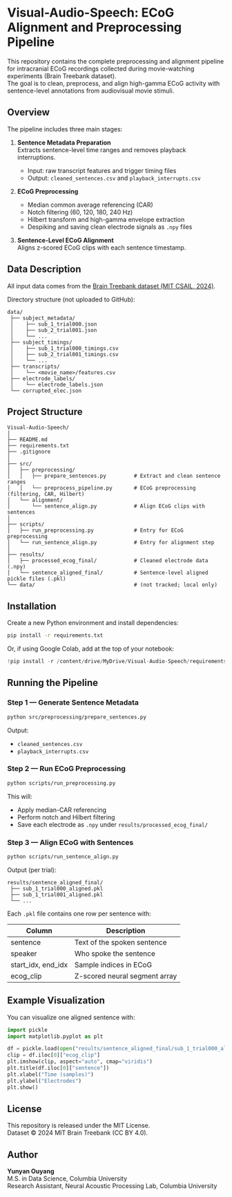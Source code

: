 # Visual-Audio-Speech: ECoG Alignment and Preprocessing Pipeline

This repository contains the complete preprocessing and alignment pipeline for intracranial ECoG recordings collected during movie-watching experiments (Brain Treebank dataset).  
The goal is to clean, preprocess, and align high-gamma ECoG activity with sentence-level annotations from audiovisual movie stimuli.


## Overview

The pipeline includes three main stages:

1. **Sentence Metadata Preparation**  
   Extracts sentence-level time ranges and removes playback interruptions.  
   - Input: raw transcript features and trigger timing files  
   - Output: `cleaned_sentences.csv` and `playback_interrupts.csv`

2. **ECoG Preprocessing**  
   - Median common average referencing (CAR)  
   - Notch filtering (60, 120, 180, 240 Hz)  
   - Hilbert transform and high-gamma envelope extraction  
   - Despiking and saving clean electrode signals as `.npy` files

3. **Sentence-Level ECoG Alignment**  
   Aligns z-scored ECoG clips with each sentence timestamp.


## Data Description

All input data comes from the [Brain Treebank dataset (MIT CSAIL, 2024)](https://braintreebank.dev).

Directory structure (not uploaded to GitHub):

```
data/
 ├── subject_metadata/
 │    ├── sub_1_trial000.json
 │    ├── sub_2_trial001.json
 │    └── ...
 ├── subject_timings/
 │    ├── sub_1_trial000_timings.csv
 │    ├── sub_2_trial001_timings.csv
 │    └── ...
 ├── transcripts/
 │    └── <movie_name>/features.csv
 ├── electrode_labels/
 │    └── electrode_labels.json
 └── corrupted_elec.json
```


## Project Structure

```
Visual-Audio-Speech/
│
├── README.md
├── requirements.txt
├── .gitignore
│
├── src/
│   ├── preprocessing/
│   │   ├── prepare_sentences.py         # Extract and clean sentence ranges
│   │   └── preprocess_pipeline.py       # ECoG preprocessing (filtering, CAR, Hilbert)
│   └── alignment/
│       └── sentence_align.py            # Align ECoG clips with sentences
│
├── scripts/
│   ├── run_preprocessing.py             # Entry for ECoG preprocessing
│   └── run_sentence_align.py            # Entry for alignment step
│
├── results/
│   ├── processed_ecog_final/            # Cleaned electrode data (.npy)
│   └── sentence_aligned_final/          # Sentence-level aligned pickle files (.pkl)
└── data/                                # (not tracked; local only)
```


## Installation

Create a new Python environment and install dependencies:

```bash
pip install -r requirements.txt
```

Or, if using Google Colab, add at the top of your notebook:

```python
!pip install -r /content/drive/MyDrive/Visual-Audio-Speech/requirements.txt
```


## Running the Pipeline

### Step 1 — Generate Sentence Metadata

```bash
python src/preprocessing/prepare_sentences.py
```

Output:
- `cleaned_sentences.csv`  
- `playback_interrupts.csv`


### Step 2 — Run ECoG Preprocessing

```bash
python scripts/run_preprocessing.py
```

This will:
- Apply median-CAR referencing  
- Perform notch and Hilbert filtering  
- Save each electrode as `.npy` under `results/processed_ecog_final/`


### Step 3 — Align ECoG with Sentences

```bash
python scripts/run_sentence_align.py
```

Output (per trial):

```
results/sentence_aligned_final/
 ├── sub_1_trial000_aligned.pkl
 ├── sub_1_trial001_aligned.pkl
 └── ...
```

Each `.pkl` file contains one row per sentence with:

| Column | Description |
|--------|-------------|
| sentence | Text of the spoken sentence |
| speaker | Who spoke the sentence |
| start_idx, end_idx | Sample indices in ECoG |
| ecog_clip | Z-scored neural segment array |


## Example Visualization

You can visualize one aligned sentence with:

```python
import pickle
import matplotlib.pyplot as plt

df = pickle.load(open("results/sentence_aligned_final/sub_1_trial000_aligned.pkl", "rb"))
clip = df.iloc[0]["ecog_clip"]
plt.imshow(clip, aspect="auto", cmap="viridis")
plt.title(df.iloc[0]["sentence"])
plt.xlabel("Time (samples)")
plt.ylabel("Electrodes")
plt.show()
```


## License

This repository is released under the MIT License.  
Dataset © 2024 MIT Brain Treebank (CC BY 4.0).


## Author

**Yunyan Ouyang**  
M.S. in Data Science, Columbia University  
Research Assistant, Neural Acoustic Processing Lab, Columbia University

